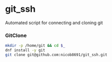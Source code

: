 # git_ssh
Automated script for connecting and cloning git

### GitClone
```bash
mkdir -p /home/git && cd $_
dnf install -y git
git clone git@github.com:nicob8691/git_ssh.git
```

